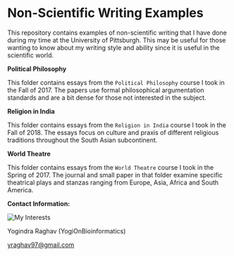 # Non-Scientific Writing Examples

This repository contains examples of non-scientific writing that I have done during my time at the University of Pittsburgh. This may be useful for those wanting to know about my writing style and ability since it is useful in the scientific world. 

**Political Philosophy** 

This folder contains essays from the `Political Philosophy` course I took in the Fall of 2017. The papers use formal philosophical argumentation standards and are a bit dense for those not interested in the subject. 

**Religion in India** 

This folder contains essays from the `Religion in India` course I took in the Fall of 2018. The essays focus on culture and praxis of different religious traditions throughout the South Asian subcontinent. 

**World Theatre** 

This folder contains essays from the `World Theatre` course I took in the Spring of 2017. The journal and small paper in that folder examine specific theatrical plays and stanzas ranging from Europe, Asia, Africa and South America. 

**Contact Information:**

![My Interests](https://avatars1.githubusercontent.com/u/38919947?s=400&u=49ab1365a14fac78a91e425efd583f7a2bcb3e25&v=4)

Yogindra Raghav (YogiOnBioinformatics)

yraghav97@gmail.com
